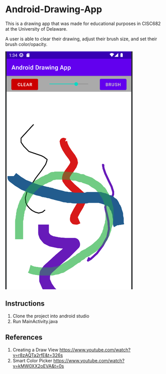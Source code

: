 # Android-Drawing-App

This is a drawing app that was made for educational purposes in CISC682 at the University of Delaware.

A user is able to clear their drawing, adjust their brush size, and set their brush color/opacity.

![Picture demo](https://github.com/TylerRust-1/Android-Drawing-App/blob/main/demo.png "Android Drawing App")

## Instructions
1. Clone the project into android studio
2. Run MainActivity.java

## References
1. Creating a Draw View https://www.youtube.com/watch?v=r8zAQTa2rfE&t=326s
2. Smart Color Picker https://www.youtube.com/watch?v=kMW0XX2oEVA&t=0s
